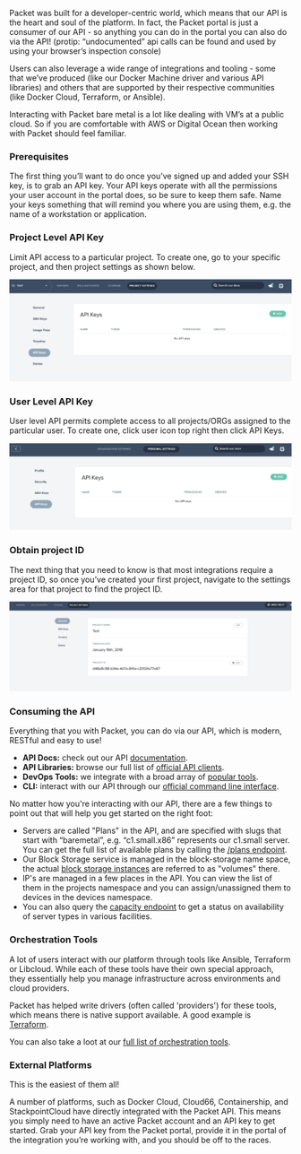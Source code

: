 <!--<meta>
{
    "title":"API Integrations",
    "description":"A quick look at our various API integrations.",
    "date": "2019/09/28",
    "tag":["API", "integrations", "platform"]
}
</meta>-->

Packet was built for a developer-centric world, which means that our API is the heart and soul of the platform. In fact, the Packet portal is just a consumer of our API - so anything you can do in the portal you can also do via the API! (protip: “undocumented” api calls can be found and used by using your browser’s inspection console)

Users can also leverage a wide range of integrations and tooling - some that we’ve produced (like our Docker Machine driver and various API libraries) and others that are supported by their respective communities (like Docker Cloud, Terraform, or Ansible).

Interacting with Packet bare metal is a lot like dealing with VM’s at a public cloud.  So if you are comfortable with AWS or Digital Ocean then working with Packet should feel familiar.

### Prerequisites

The first thing you’ll want to do once you’ve signed up and added your SSH key, is to grab an API key. Your API keys operate with all the permissions your user account in the portal does, so be sure to keep them safe. Name your keys something that will remind you where you are using them, e.g. the name of a workstation or application.

### Project Level API Key

Limit API access  to a particular project. To create one, go to your specific project, and then project settings as shown below.

![project settings](/images/api-integrations/Project-API-Key.png)

### User Level API Key

User level API permits complete access to all projects/ORGs assigned to the particular user. To create one, click user icon top right then click API Keys.

![user API key](/images/api-integrations/User-API-key.png)

### Obtain project ID

The next thing that you need to know is that most integrations require a project ID, so once you’ve created your first project, navigate to the settings area for that project to find the project ID.

![project ID](/images/api-integrations/Project-ID.png)

### Consuming the API

Everything that you with Packet, you can do via our API, which is modern, RESTful and easy to use!

* __API Docs:__ check out our API [documentation](https://www.packet.com/developers/api/).
* __API Libraries:__ browse our full list of [official API clients](https://www.packet.com/developers/integrations/).
* __DevOps Tools:__ we integrate with a broad array of [popular tools](https://www.packet.com/developers/integrations/).
* __CLI:__ interact with our API through our [official command line interface](https://github.com/packethost/packet-cli).


No matter how you're interacting with our API, there are a few things to point out that will help you get started on the right foot:

* Servers are called "Plans" in the API, and are specified with slugs that start with “baremetal”, e.g. “c1.small.x86” represents our c1.small server. You can get the full list of available plans by calling the [/plans endpoint](https://www.packet.com/developers/api/devices/#devices-plans).  
* Our Block Storage service is managed in the block-storage name space, the actual [block storage instances](https://www.packet.com/developers/api/volumes/) are referred to as "volumes" there.  
* IP's are managed in a few places in the API. You can view the list of them in the projects namespace and you can assign/unassigned them to devices in the devices namespace.
* You can also query the [capacity endpoint](https://www.packet.com/developers/api/capacity/#capacity-capacity) to get a status on   availability of server types in various facilities.

### Orchestration Tools

A lot of users interact with our platform through tools like Ansible, Terraform or Libcloud.  While each of these tools have their own special approach, they essentially help you manage infrastructure across environments and cloud providers.

Packet has helped write drivers (often called 'providers') for these tools, which means there is native support available. A good example is [Terraform](https://www.terraform.io/docs/providers/packet/).

You can also take a loot at our [full list of orchestration tools](https://www.packet.com/developers/integrations/).

### External Platforms

This is the easiest of them all!

A number of platforms, such as Docker Cloud, Cloud66, Containership, and StackpointCloud have directly integrated with the Packet API.  This means you simply need to have an active Packet account and an API key to get started. Grab your API key from the Packet portal, provide it in the portal of the integration you’re working with, and you should be off to the races.
